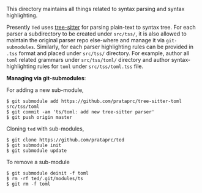 This directory maintains all things related to syntax parsing and syntax
highlighting.

Presently `Ted` uses [tree-sitter][tree-sitter] for parsing plain-text to
syntax tree. For each parser a subdirectory to be created under ``src/tss/``,
it is also allowed to maintain the original parser repo else-where and
manage it via ``git-submodules``. Similarly, for each parser highlighting
rules can be provided in ``.tss`` format and placed under ``src/tss/``
directory. For example, author all ``toml`` related grammars under
``src/tss/toml/`` directory and author syntax-highlighting rules for
``toml`` under ``src/tss/toml.tss`` file.

**Managing via git-submodules**:

For adding a new sub-module,

```
$ git submodule add https://github.com/prataprc/tree-sitter-toml src/tss/toml
$ git commit -am 'ts/toml: add new tree-sitter parser'
$ git push origin master
```

Cloning `ted` with sub-modules,

```
$ git clone https://github.com/prataprc/ted
$ git submodule init
$ git submodule update
```

To remove a sub-module

```
$ git submodule deinit -f toml
$ rm -rf ted/.git/modules/ts
$ git rm -f toml
```

[tree-sitter]: https://tree-sitter.github.io
